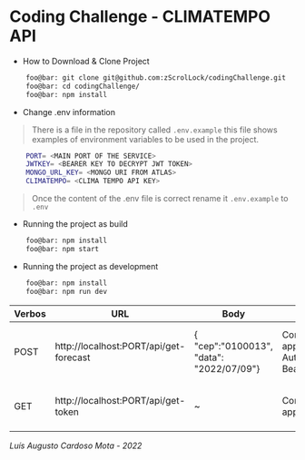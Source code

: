 # Coding Challenge - CLIMATEMPO API

- How to Download & Clone Project

```bash
    foo@bar: git clone git@github.com:zScrolLock/codingChallenge.git
    foo@bar: cd codingChallenge/
    foo@bar: npm install
```

- Change .env information
> There is a file in the repository called `.env.example` this file shows examples of environment variables to be used in the project.

```bash
    PORT= <MAIN PORT OF THE SERVICE>
    JWTKEY= <BEARER KEY TO DECRYPT JWT TOKEN>
    MONGO_URL_KEY= <MONGO URI FROM ATLAS>
    CLIMATEMPO= <CLIMA TEMPO API KEY>
```

> Once the content of the .env file is correct rename it `.env.example` to `.env`

- Running the project as build

```bash
    foo@bar: npm install
    foo@bar: npm start
```
- Running the project as development

```bash
    foo@bar: npm install
    foo@bar: npm run dev
```

| Verbos | URL | Body| Header | Ação |
| --- | --- | --- | --- | --- |
| POST | http://localhost:PORT/api/get-forecast | { "cep":"0100013", "data": "2022/07/09"} | Content-Type: application/json, Authorization: Bearer {token} | Busca informações da Cidade e insere ou altera o DB. |
| GET | http://localhost:PORT/api/get-token | ~ | Content-Type: application/json | Retorna um token para a Autenticação das Rotas. |



*Luís Augusto Cardoso Mota - 2022*
